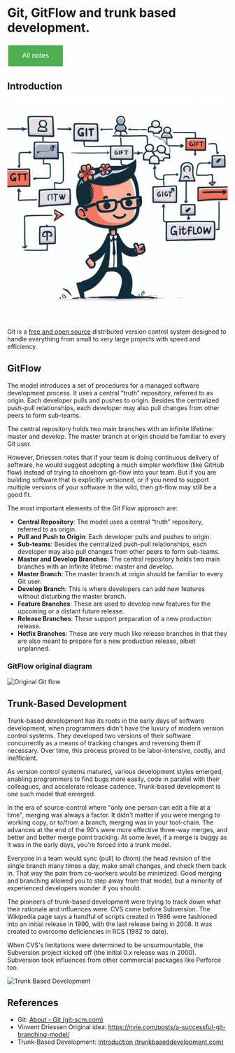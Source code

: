 # Git, GitFlow and trunk based development.

<style>
  .back-button {
    background-color: #4CAF50; /* Green */
    border: none;
    color: white;
    padding: 15px 32px;
    text-align: center;
    text-decoration: none;
    display: inline-block;
    font-size: 16px;
    margin: 4px 2px;
    cursor: pointer;
  }
</style>

<button class="back-button" onclick="window.location.href='https://matiaspakua.github.io/tech.notes.io'">All notes</button>

## Introduction

![git flow](../../images/git_flow.jpeg)

Git is a [free and open source](https://git-scm.com/about/free-and-open-source) distributed version control system designed to handle everything from small to very large projects with speed and efficiency.

## GitFlow

The model introduces a set of procedures for a managed software development process. It uses a central “truth” repository, referred to as origin. Each developer pulls and pushes to origin. Besides the centralized push-pull relationships, each developer may also pull changes from other peers to form sub-teams.

The central repository holds two main branches with an infinite lifetime: master and develop. The master branch at origin should be familiar to every Git user.

However, Driessen notes that if your team is doing continuous delivery of software, he would suggest adopting a much simpler workflow (like GitHub flow) instead of trying to shoehorn git-flow into your team. But if you are building software that is explicitly versioned, or if you need to support multiple versions of your software in the wild, then git-flow may still be a good fit.

The most important elements of the Git Flow approach are:

- **Central Repository**: The model uses a central “truth” repository, referred to as origin.
- **Pull and Push to Origin**: Each developer pulls and pushes to origin.
- **Sub-teams**: Besides the centralized push-pull relationships, each developer may also pull changes from other peers to form sub-teams.
- **Master and Develop Branches**: The central repository holds two main branches with an infinite lifetime: master and develop.
- **Master Branch**: The master branch at origin should be familiar to every Git user.
- **Develop Branch**: This is where developers can add new features without disturbing the master branch.
- **Feature Branches**: These are used to develop new features for the upcoming or a distant future release.
- **Release Branches**: These support preparation of a new production release.
- **Hotfix Branches**: These are very much like release branches in that they are also meant to prepare for a new production release, albeit unplanned.

### GitFlow original diagram

![Original Git flow](https://nvie.com/img/git-model@2x.png)

## Trunk-Based Development


Trunk-based development has its roots in the early days of software development, when programmers didn't have the luxury of modern version control systems. They developed two versions of their software concurrently as a means of tracking changes and reversing them if necessary. Over time, this process proved to be labor-intensive, costly, and inefficient.

As version control systems matured, various development styles emerged, enabling programmers to find bugs more easily, code in parallel with their colleagues, and accelerate release cadence. Trunk-based development is one such model that emerged.

In the era of source-control where "only one person can edit a file at a time", merging was always a factor. It didn't matter if you were merging to working copy, or to/from a branch, merging was in your tool-chain. The advances at the end of the 90's were more effective three-way merges, and better and better merge point tracking. At some level, if a merge is buggy as it was in the early days, you're forced into a trunk model.

Everyone in a team would sync (pull) to (from) the head revision of the single branch many times a day, make small changes, and check them back in. That way the pain from co-workers would be minimized. Good merging and branching allowed you to step away from that model, but a minority of experienced developers wonder if you should.

The pioneers of trunk-based development were trying to track down what their rationale and influences were. CVS came before Subversion. The Wikipedia page says a handful of scripts created in 1986 were fashioned into an initial release in 1990, with the last release being in 2008. It was created to overcome deficiencies in RCS (1982 to date).

When CVS's limitations were determined to be unsurmountable, the Subversion project kicked off (the initial 0.x release was in 2000). Subversion took influences from other commercial packages like Perforce too.

![Trunk Based Development](https://trunkbaseddevelopment.com/trunk1c.png)
## References
 
* Git: [About - Git (git-scm.com)](https://git-scm.com/about)
* Vinvent Driessen Original idea: https://nvie.com/posts/a-successful-git-branching-model/
* Trunk-Based Development: [Introduction (trunkbaseddevelopment.com)](https://trunkbaseddevelopment.com/)